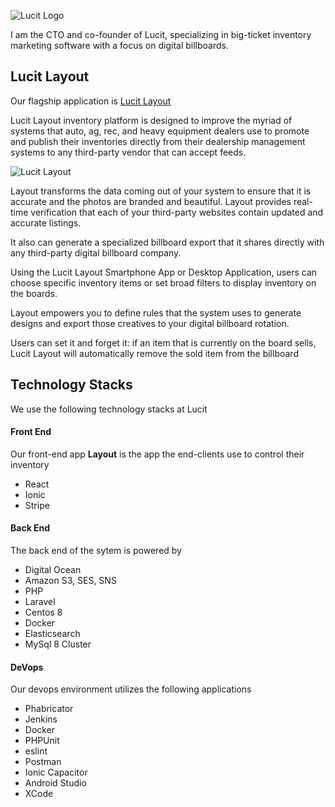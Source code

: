 ![Lucit Logo](https://lucit.cc/wp-content/uploads/2019/10/YouTube-CoverArt-Black-1024x576.png)

I am the CTO and co-founder of Lucit, specializing in big-ticket inventory marketing software with a focus on digital billboards.

## Lucit Layout

Our flagship application is [Lucit Layout](https://lucit.cc/lucit-layout/) 

Lucit Layout inventory platform is designed to improve the myriad of systems that auto, ag, rec, and heavy equipment dealers use to promote and publish their inventories directly from their dealership management systems to any third-party vendor that can accept feeds.

![Lucit Layout](https://lucit.cc/wp-content/uploads/2020/06/LayoutDevicesMockup-v-0.0.55.png) 

Layout transforms the data coming out of your system to ensure that it is accurate and the photos are branded and beautiful. Layout provides real-time verification that each of your third-party websites contain updated and accurate listings.

It also can generate a specialized billboard export that it shares directly with any third-party digital billboard company. 

Using the Lucit Layout Smartphone App or Desktop Application, users can choose specific inventory items or set broad filters to display inventory on the boards. 

Layout empowers you to define rules that the system uses to generate designs and export those creatives to your digital billboard rotation. 

Users can set it and forget it: if an item that is currently on the board sells, Lucit Layout will automatically remove the sold item from the billboard


## Technology Stacks

We use the following technology stacks at Lucit

#### Front End
Our front-end app **Layout** is the app the end-clients use to control their inventory

- React
- Ionic
- Stripe

#### Back End
The back end of the sytem is powered by
- Digital Ocean
- Amazon S3, SES, SNS
- PHP
- Laravel
- Centos 8
- Docker
- Elasticsearch
- MySql 8 Cluster

#### DeVops
Our devops environment utilizes the following applications
- Phabricator
- Jenkins
- Docker
- PHPUnit
- eslint
- Postman
- Ionic Capacitor
- Android Studio
- XCode




